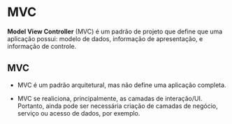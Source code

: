 # MVC

**Model View Controller** (MVC) é um padrão de projeto que define que uma aplicação possui: modelo de dados, informação de apresentação, e informação de controle.

## MVC

- MVC é um padrão arquitetural, mas não define uma aplicação completa.

- MVC se realiciona, principalmente, as camadas de interação/UI. Portanto, ainda pode ser necessária criação de camadas de negócio, serviço ou acesso de dados, por exemplo.